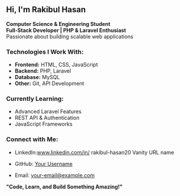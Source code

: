 ## Hi, I'm Rakibul Hasan 

 **Computer Science & Engineering Student**  
 **Full-Stack Developer | PHP & Laravel Enthusiast**  
 Passionate about building scalable web applications  

###  Technologies I Work With:
- **Frontend:** HTML, CSS, JavaScript  
- **Backend:** PHP, Laravel  
- **Database:** MySQL  
- **Other:** Git, API Development  

###  Currently Learning:
- Advanced Laravel Features  
- REST API & Authentication  
- JavaScript Frameworks  

###  Connect with Me:
- LinkedIn:www.linkedin.com/in/
rakibul-hasan20
Vanity URL name

 
- GitHub: [Your Username](https://github.com/your-username)  
- Email: your-email@example.com  

 **"Code, Learn, and Build Something Amazing!"**  
